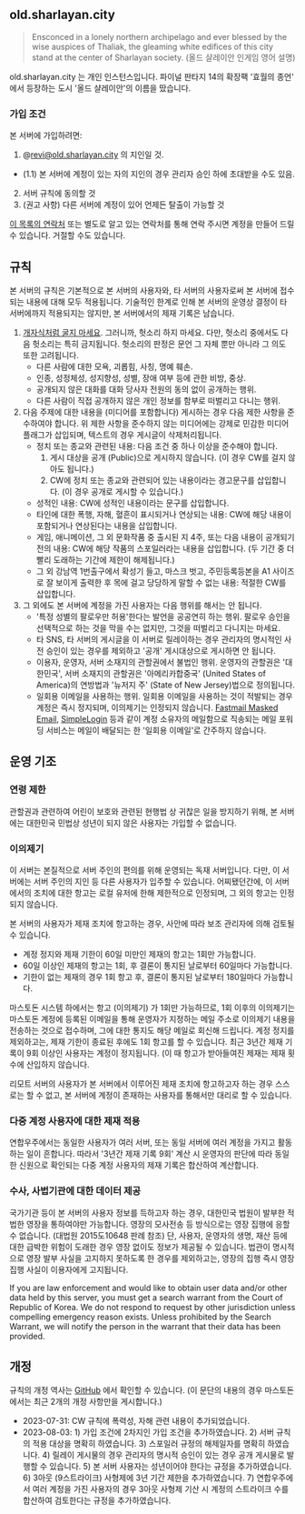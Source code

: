 ## old.sharlayan.city

> Ensconced in a lonely northern archipelago and ever blessed by the wise auspices of Thaliak, the gleaming white edifices of this city stand at the center of Sharlayan society.
> (올드 샬레이안 인게임 영어 설명)

old.sharlayan.city 는 개인 인스턴스입니다. 파이널 판타지 14의 확장팩 '효월의 종언' 에서 등장하는 도시 '올드 샬레이안'의 이름을 땄습니다.

### 가입 조건
본 서버에 가입하려면:

1. @[revi@old.sharlayan.city](https://old.sharlayan.city/@revi) 의 지인일 것.
  - (1.1) 본 서버에 계정이 있는 자의 지인의 경우 관리자 승인 하에 초대받을 수도 있음.  
2. 서버 규칙에 동의할 것
3. (권고 사항) 다른 서버에 계정이 있어 언제든 탈출이 가능할 것

[이 목록의 연락처](https://profile.revi.xyz) 또는 별도로 알고 있는 연락처를 통해 연락 주시면 계정을 만들어 드릴 수 있습니다. 거절할 수도 있습니다.

## 규칙

본 서버의 규칙은 기본적으로 본 서버의 사용자와, 타 서버의 사용자로써 본 서버에 접수되는 내용에 대해 모두 적용됩니다. 기술적인 한계로 인해 본 서버의 운영상 결정이 타 서버에까지 적용되지는 않지만, 본 서버에서의 제재 기록은 남습니다.

1. [개자식처럼 굴지 마세요](https://asshole.fyi/ko/). 그러니까, 헛소리 하지 마세요. 다만, 헛소리 중에서도 다음 헛소리는 특히 금지됩니다. 헛소리의 판정은 문언 그 자체 뿐만 아니라 그 의도 또한 고려됩니다.
    - 다른 사람에 대한 모욕, 괴롭힘, 사칭, 명예 훼손.
    - 인종, 성정체성, 성지향성, 성별, 장애 여부 등에 관한 비방, 중상.
    - 공개되지 않은 대화를 대화 당사자 전원의 동의 없이 공개하는 행위. 
    - 다른 사람이 직접 공개하지 않은 개인 정보를 함부로 떠벌리고 다니는 행위.
2. 다음 주제에 대한 내용을 (미디어를 포함합니다) 게시하는 경우 다음 제한 사항을 준수하여야 합니다. 위 제한 사항을 준수하지 않는 미디어에는 강제로 민감한 미디어 플래그가 삽입되며, 텍스트의 경우 게시글이 삭제처리됩니다.
    - 정치 또는 종교와 관련된 내용: 다음 조건 중 하나 이상을 준수해야 합니다.
       1. 게시 대상을 공개 (Public)으로 게시하지 않습니다. (이 경우 CW를 걸지 않아도 됩니다.)
       2. CW에 정치 또는 종교와 관련되어 있는 내용이라는 경고문구를 삽입합니다. (이 경우 공개로 게시할 수 있습니다.)
    - 성적인 내용: CW에 성적인 내용이라는 문구를 삽입합니다.
    - 타인에 대한 폭행, 자해, 혈흔이 표시되거나 연상되는 내용: CW에 해당 내용이 포함되거나 연상된다는 내용을 삽입합니다.
    - 게임, 애니메이션, 그 외 문화작품 중 출시된 지 4주, 또는 다음 내용이 공개되기 전의 내용: CW에 해당 작품의 스포일러라는 내용을 삽입합니다. (두 기간 중 더 빨리 도래하는 기간에 제한이 해제됩니다.)
    - 그 외 강남역 1번출구에서 확성기 들고, 마스크 벗고, 주민등록등본을 A1 사이즈로 잘 보이게 출력한 후 목에 걸고 당당하게 말할 수 없는 내용: 적절한 CW를 삽입합니다.
3. 그 외에도 본 서버에 계정을 가진 사용자는 다음 행위를 해서는 안 됩니다.
    - '특정 성별의 팔로우만 허용'한다는 발언을 공공연히 하는 행위. 팔로우 승인을 선택적으로 하는 것을 막을 수는 없지만, 그것을 떠벌리고 다니지는 마세요.
    - 타 SNS, 타 서버의 게시글을 이 서버로 릴레이하는 경우 관리자의 명시적인 사전 승인이 있는 경우를 제외하고 '공개' 게시대상으로 게시하면 안 됩니다.
    - 이용자, 운영자, 서버 소재지의 관할권에서 불법인 행위. 운영자의 관할권은 '대한민국', 서버 소재지의 관할권은 '아메리카합중국' (United States of America)의 연방법과 '뉴저지 주' (State of New Jersey)법으로 정의됩니다.
    - 일회용 이메일을 사용하는 행위. 일회용 이메일을 사용하는 것이 적발되는 경우 계정은 즉시 정지되며, 이의제기는 인정되지 않습니다. [Fastmail Masked Email](https://www.fastmail.help/hc/en-us/articles/4406536368911-Masked-Email), [SimpleLogin](https://simplelogin.co) 등과 같이 계정 소유자의 메일함으로 직송되는 메일 포워딩 서비스는 메일이 배달되는 한 '일회용 이메일'로 간주하지 않습니다.

## 운영 기조

### 연령 제한

관할권과 관련하여 어린이 보호와 관련된 현행법 상 귀찮은 일을 방지하기 위해, 본 서버에는 대한민국 민법상 성년이 되지 않은 사용자는 가입할 수 없습니다.

### 이의제기

이 서버는 본질적으로 서버 주인의 편의를 위해 운영되는 독재 서버입니다. 다만, 이 서버에는 서버 주인의 지인 등 다른 사용자가 입주할 수 있습니다. 어찌됐던간에, 이 서버에서의 조치에 대한 항고는 로컬 유저에 한해 제한적으로 인정되며, 그 외의 항고는 인정되지 않습니다.

본 서버의 사용자가 제재 조치에 항고하는 경우, 사안에 따라 보조 관리자에 의해 검토될 수 있습니다.

  - 계정 정지와 제재 기한이 60일 미만인 제재의 항고는 1회만 가능합니다.
  - 60일 이상인 제재의 항고는 1회, 후 결론이 통지된 날로부터 60일마다 가능합니다.
  - 기한이 없는 제재의 경우 1회 항고 후, 결론이 통지된 날로부터 180일마다 가능합니다.

마스토돈 시스템 하에서는 항고 (이의제기) 가 1회만 가능하므로, 1회 이후의 이의제기는 마스토돈 계정에 등록된 이메일을 통해 운영자가 지정하는 메일 주소로 이의제기 내용을 전송하는 것으로 접수하며, 그에 대한 통지도 해당 메일로 회신해 드립니다. 계정 정지를 제외하고는, 제재 기한이 종료된 후에도 1회 항고를 할 수 있습니다. 최근 3년간 제재 기록이 9회 이상인 사용자는 계정이 정지됩니다. (이 때 항고가 받아들여진 제재는 제재 횟수에 산입하지 않습니다.

리모트 서버의 사용자가 본 서버에서 이루어진 제재 조치에 항고하고자 하는 경우 스스로는 할 수 없고, 본 서버에 계정이 존재하는 사용자를 통해서만 대리로 할 수 있습니다.

### 다중 계정 사용자에 대한 제재 적용

연합우주에서는 동일한 사용자가 여러 서버, 또는 동일 서버에 여러 계정을 가지고 활동하는 일이 흔합니다. 따라서 '3년간 제재 기록 9회' 계산 시 운영자의 판단에 따라 동일한 신원으로 확인되는 다중 계정 사용자의 제재 기록은 합산하여 계산합니다.

### 수사, 사법기관에 대한 데이터 제공

국가기관 등이 본 서버의 사용자 정보를 득하고자 하는 경우, 대한민국 법원이 발부한 적법한 영장을 통하여야만 가능합니다. 영장의 모사전송 등 방식으로는 영장 집행에 응할 수 없습니다. (대법원 2015도10648 판례 참조) 단, 사용자, 운영자의 생명, 재산 등에 대한 급박한 위험이 도래한 경우 영장 없이도 정보가 제공될 수 있습니다. 법관이 명시적으로 영장 발부 사실을 고지하지 못하도록 한 경우를 제외하고는, 영장의 집행 즉시 영장 집행 사실이 이용자에게 고지됩니다.

If you are law enforcement and would like to obtain user data and/or other data held by this server, you must get a search warrant from the Court of Republic of Korea. We do not respond to request by other jurisdiction unless compelling emergency reason exists. Unless prohibited by the Search Warrant, we will notify the person in the warrant that their data has been provided.


## 개정

규칙의 개정 역사는 [GitHub](https://github.com/revi/mstdn/blob/master/rules.md) 에서 확인할 수 있습니다. (이 문단의 내용의 경우 마스토돈에서는 최근 2개의 개정 사항만을 게시합니다.)

- 2023-07-31: CW 규칙에 폭력성, 자해 관련 내용이 추가되었습니다.
- 2023-08-03: 1) 가입 조건에 2차지인 가입 조건을 추가하였습니다. 2) 서버 규칙의 적용 대상을 명확히 하였습니다. 3) 스포일러 규정의 해제일자를 명확히 하였습니다. 4) 릴레이 게시물의 경우 관리자의 명시적 승인이 있는 경우 공개 게시물로 발행할 수 있습니다. 5) 본 서버 사용자는 성년이어야 한다는 규정을 추가하였습니다. 6) 3아웃 (9스트라이크) 사형제에 3년 기간 제한을 추가하였습니다. 7) 연합우주에서 여러 계정을 가진 사용자의 경우 3아웃 사형제 기산 시 계정의 스트라이크 수를 합산하여 검토한다는 규정을 추가하였습니다.